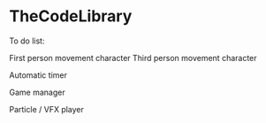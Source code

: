 # TheCodeLibrary

To do list:

First person movement character
Third person movement character

Automatic timer

Game manager

Particle / VFX player
